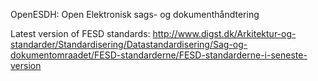 OpenESDH: Open Elektronisk sags- og dokumenthåndtering

Latest version of FESD standards:
http://www.digst.dk/Arkitektur-og-standarder/Standardisering/Datastandardisering/Sag-og-dokumentomraadet/FESD-standarderne/FESD-standarderne-i-seneste-version
